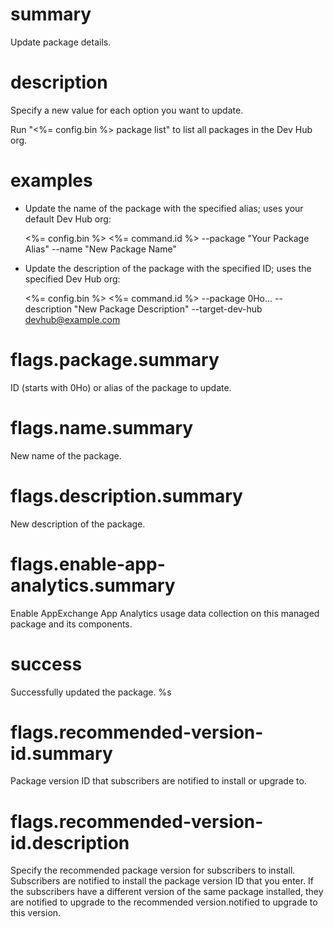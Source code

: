 # summary

Update package details.

# description

Specify a new value for each option you want to update.

Run "<%= config.bin %> package list" to list all packages in the Dev Hub org.

# examples

- Update the name of the package with the specified alias; uses your default Dev Hub org:

  <%= config.bin %> <%= command.id %> --package "Your Package Alias" --name "New Package Name"

- Update the description of the package with the specified ID; uses the specified Dev Hub org:

  <%= config.bin %> <%= command.id %> --package 0Ho... --description "New Package Description" --target-dev-hub devhub@example.com

# flags.package.summary

ID (starts with 0Ho) or alias of the package to update.

# flags.name.summary

New name of the package.

# flags.description.summary

New description of the package.

# flags.enable-app-analytics.summary

Enable AppExchange App Analytics usage data collection on this managed package and its components.

# success

Successfully updated the package. %s

# flags.recommended-version-id.summary

Package version ID that subscribers are notified to install or upgrade to.

# flags.recommended-version-id.description

Specify the recommended package version for subscribers to install. Subscribers are notified to install the package version ID that you enter. If the subscribers have a different version of the same package installed, they are notified to upgrade to the recommended version.notified to upgrade to this version.
